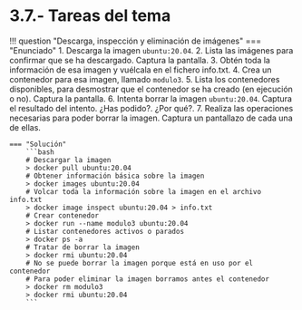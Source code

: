 # 3.7.- Tareas del tema

!!! question "Descarga, inspección y eliminación de imágenes"
    === "Enunciado"
        1. Descarga la imagen `ubuntu:20.04`.
        2. Lista las imágenes para confirmar que se ha descargado. Captura la pantalla.
        3. Obtén toda la información de esa imagen y vuélcala en el fichero info.txt.
        4. Crea un contenedor para esa imagen, llamado `modulo3`.
        5. Lista los contenedores disponibles, para desmostrar que el contenedor se ha creado (en ejecución o no). Captura la pantalla.
        6. Intenta borrar la imagen `ubuntu:20.04`. Captura el resultado del intento. ¿Has podido?. ¿Por qué?.
        7. Realiza las operaciones necesarias para poder borrar la imagen. Captura un pantallazo de cada una de ellas.

    === "Solución"
        ```bash
        # Descargar la imagen
        > docker pull ubuntu:20.04
        # Obtener información básica sobre la imagen
        > docker images ubuntu:20.04
        # Volcar toda la información sobre la imagen en el archivo info.txt
        > docker image inspect ubuntu:20.04 > info.txt
        # Crear contenedor
        > docker run --name modulo3 ubuntu:20.04
        # Listar contenedores activos o parados
        > docker ps -a
        # Tratar de borrar la imagen
        > docker rmi ubuntu:20.04
        # No se puede borrar la imagen porque está en uso por el contenedor
        # Para poder eliminar la imagen borramos antes el contenedor
        > docker rm modulo3
        > docker rmi ubuntu:20.04
        ```
